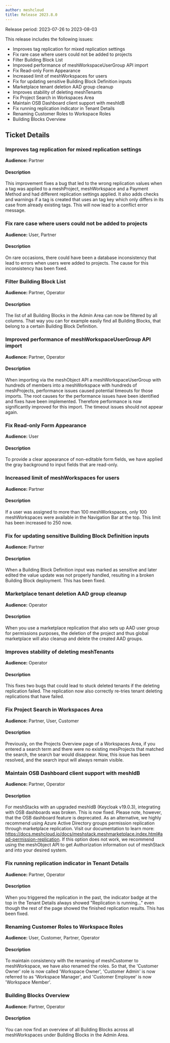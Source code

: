 ```yaml
---
author: meshcloud
title: Release 2023.8.0
---
```


Release period: 2023-07-26 to 2023-08-03

This release includes the following issues:
* Improves tag replication for mixed replication settings
* Fix rare case where users could not be added to projects
* Filter Building Block List
* Improved performance of meshWorkspaceUserGroup API import
* Fix Read-only Form Appearance
* Increased limit of meshWorkspaces for users
* Fix for updating sensitive Building Block Definition inputs
* Marketplace tenant deletion AAD group cleanup
* Improves stability of deleting meshTenants
* Fix Project Search in Workspaces Area
* Maintain OSB Dashboard client support with meshIdB
* Fix running replication indicator in Tenant Details
* Renaming Customer Roles to Workspace Roles
* Building Blocks Overview
<!--truncate-->

## Ticket Details
### Improves tag replication for mixed replication settings
**Audience:** Partner<br>

#### Description
This improvement fixes a bug that led to the wrong replication values
when a tag was applied to a meshProject, meshWorkspace and a Payment Method
and had different replication settings applied.
It also adds checks and warnings if a tag is created that uses an tag key
which only differs in its case from already existing tags. This will now
lead to a conflict error message.

### Fix rare case where users could not be added to projects
**Audience:** User, Partner<br>

#### Description
On rare occasions, there could have been a database inconsistency that lead to errors when users
were added to projects. The cause for this inconsistency has been fixed.

### Filter Building Block List
**Audience:** Partner, Operator<br>

#### Description
The list of all Building Blocks in the Admin Area can now be filtered by all columns. That way you can
for example easily find all Building Blocks, that belong to a certain Building Block Definition.

### Improved performance of meshWorkspaceUserGroup API import
**Audience:** Partner, Operator<br>

#### Description
When importing via the meshObject API a meshWorkspaceUserGroup with hundreds of members into a meshWorkspace
with hundreds of meshProjects, performance issues caused potential timeouts for those imports. The root causes
for the performance issues have been identified and fixes have been implemented. Therefore performance is
now significantly improved for this import. The timeout issues should not appear again.

### Fix Read-only Form Appearance
**Audience:** User<br>

#### Description
To provide a clear appearance of non-editable form fields, 
we have applied the gray background to input fields that are read-only.

### Increased limit of meshWorkspaces for users
**Audience:** Partner<br>

#### Description
If a user was assigned to more than 100 meshWorkspaces, only 100 meshWorkspaces were available
in the Navigation Bar at the top. This limit has been increased to 250 now.

### Fix for updating sensitive Building Block Definition inputs
**Audience:** Partner<br>

#### Description
When a Building Block Definition input was marked as sensitive and later
edited the value update was not properly handled, resulting in a broken
Building Block deployment. This has been fixed.

### Marketplace tenant deletion AAD group cleanup
**Audience:** Operator<br>

#### Description
When you use a marketplace replication that also sets up AAD user group for permissions purposes,
the deletion of the project and thus global marketplace will also cleanup and delete the created
AAD groups.

### Improves stability of deleting meshTenants
**Audience:** Operator<br>

#### Description
This fixes two bugs that could lead to stuck deleted tenants if the deleting replication failed.
The replication now also correctly re-tries tenant deleting replications that have failed.

### Fix Project Search in Workspaces Area
**Audience:** Partner, User, Customer<br>

#### Description
Previously, on the Projects Overview page of a Workspaces Area, if you entered
a search term and there were no existing mesProjects that matched the search,
the search bar would disappear. Now, this issue has been resolved, and the
search input will always remain visible.

### Maintain OSB Dashboard client support with meshIdB
**Audience:** Partner, Operator<br>

#### Description
For meshStacks with an upgraded meshIdB (Keycloak v19.0.3), integrating with OSB dashboards
was broken. This is now fixed. Please note, however, that the OSB dashboard feature is deprecated.
As an alternative, we highly recommend using Azure Active Directory groups permission replication
through marketplace replication.
Visit our documentation to learn more: https://docs.meshcloud.io/docs/meshstack.meshmarketplace.index.html#aad-permission-replication.
If this option does not work, we recommend using the meshObject API to get Authorization information out of meshStack and into your desired system.

### Fix running replication indicator in Tenant Details
**Audience:** Partner, Operator<br>

#### Description
When you triggered the replication in the past, the indicator badge at the top in the Tenant Details always showed "Replication is running..." even though the rest of the page showed the finished replication results. This has been fixed.

### Renaming Customer Roles to Workspace Roles
**Audience:** User, Customer, Partner, Operator<br>

#### Description
To maintain consistency with the renaming of meshCustomer to meshWorkspace, we have also renamed the roles. So that, the 'Customer Owner' role is now called 'Workspace Owner', 'Customer Admin' is now referred to as 'Workspace Manager', and 'Customer Employee' is now 'Workspace Member'.

### Building Blocks Overview
**Audience:** Partner, Operator<br>

#### Description
You can now find an overview of all Building Blocks across all meshWorkspaces under Building Blocks in the Admin Area.


